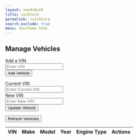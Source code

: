 ```yaml
---
layout: needsAuth
title: vinStore
permalink: /vinStore
search_exclude: true
menu: nav/home.html 
---
```


<div class="flex min-h-full flex-col justify-center px-6 py-12 lg:px-8">
  <div class="sm:mx-auto sm:w-full sm:max-w-sm">
    <h2 class="mt-10 text-center text-2xl/9 font-bold tracking-tight text-gray-900">Manage Vehicles</h2>
  </div>

  <div class="mt-10 sm:mx-auto sm:w-full sm:max-w-sm">
    <form class="space-y-4 mt-4" id="vehicle-form">
      <div>
        <label for="vin-input" class="block text-sm/6 font-medium text-gray-900">Add a VIN</label>
        <div class="mt-2">
          <input type="text" id="vin-input" placeholder="Enter VIN" required class="block w-full rounded-md bg-white px-3 py-1.5 text-base text-gray-900 outline outline-1 -outline-offset-1 outline-gray-300 placeholder:text-gray-400 focus:outline focus:outline-2 focus:-outline-offset-2 focus:outline-rose-600 sm:text-sm/6">
        </div>
      </div>
      <div>
        <button type="submit" class="flex w-full justify-center rounded-md bg-red-600 px-3 py-1.5 text-sm/6 font-semibold text-white shadow-sm hover:bg-red-500 focus-visible:outline focus-visible:outline-2 focus-visible:outline-offset-2 focus-visible:outline-red-600">Add Vehicle</button>
      </div>
    </form>
    <form class="space-y-4 mt-8" id="update-vin-form">
      <div>
        <label for="old-vin-input" class="block text-sm/6 font-medium text-gray-900">Current VIN</label>
        <div class="mt-2">
          <input type="text" id="old-vin-input" placeholder="Enter Current VIN" required class="block w-full rounded-md bg-white px-3 py-1.5 text-base text-gray-900 outline outline-1 -outline-offset-1 outline-gray-300 placeholder:text-gray-400 focus:outline focus:outline-2 focus:-outline-offset-2 focus:outline-rose-600 sm:text-sm/6">
        </div>
      </div>
      <div>
        <label for="new-vin-input" class="block text-sm/6 font-medium text-gray-900">New VIN</label>
        <div class="mt-2">
          <input type="text" id="new-vin-input" placeholder="Enter New VIN" required class="block w-full rounded-md bg-white px-3 py-1.5 text-base text-gray-900 outline outline-1 -outline-offset-1 outline-gray-300 placeholder:text-gray-400 focus:outline focus:outline-2 focus:-outline-offset-2 focus:outline-rose-600 sm:text-sm/6">
        </div>
      </div>
      <div>
        <button type="submit" class="flex w-full justify-center rounded-md bg-red-600 px-3 py-1.5 text-sm/6 font-semibold text-white shadow-sm hover:bg-red-500 focus-visible:outline focus-visible:outline-2 focus-visible:outline-offset-2 focus-visible:outline-red-600">Update Vehicle</button>
      </div>
    </form>
    <div class="mt-8">
      <button id="refresh-vehicles" class="flex w-full justify-center rounded-md bg-red-600 px-3 py-1.5 text-sm/6 font-semibold text-white shadow-sm hover:bg-red-500 focus-visible:outline focus-visible:outline-2 focus-visible:outline-offset-2 focus-visible:outline-red-600">Refresh Vehicles</button>
      <div class="mt-4 flex justify-center">
        <div class="overflow-x-auto w-full">
          <table id="vehicles-table" class="table-auto border-collapse border border-gray-300 text-center w-full">
            <thead>
              <tr class="bg-gray-100">
                <th class="border border-gray-300 px-4 py-2">VIN</th>
                <th class="border border-gray-300 px-4 py-2">Make</th>
                <th class="border border-gray-300 px-4 py-2">Model</th>
                <th class="border border-gray-300 px-4 py-2">Year</th>
                <th class="border border-gray-300 px-4 py-2">Engine Type</th>
                <th class="border border-gray-300 px-4 py-2">Actions</th>
              </tr>
            </thead>
            <tbody id="vehicles-body">
            </tbody>
          </table>
        </div>
      </div>
    </div>
    <div id="message" class="mt-4 text-center text-red-500"></div>
  </div>
</div>

<script type='module'>
  import { pythonURI, fetchOptions } from '{{site.baseurl}}/assets/js/api/config.js';

  async function refreshVehicles() {
    const messageElement = document.getElementById('message');
    const vehiclesBody = document.getElementById('vehicles-body');

    // Clear the table body
    vehiclesBody.innerHTML = '';

    try {
      const response = await fetch(`${pythonURI}/api/vinStore`, {
        method: "GET",
        cache: "default",
        mode: "cors",
        credentials: "include",
        headers: {
          'Content-Type': 'application/json',
          'X-Origin': 'client'
        },
      });

      const data = await response.json();

      if (response.ok) {
        data.forEach(vehicle => {
          const row = document.createElement('tr');
          row.innerHTML = `
            <td class="border border-gray-300 px-4 py-2">${vehicle.vin}</td>
            <td class="border border-gray-300 px-4 py-2">${vehicle.make}</td>
            <td class="border border-gray-300 px-4 py-2">${vehicle.model}</td>
            <td class="border border-gray-300 px-4 py-2">${vehicle.year}</td>
            <td class="border border-gray-300 px-4 py-2">${vehicle.engine_type}</td>
            <td class="border border-gray-300 px-4 py-2">
              <button class="delete-btn text-red-600 hover:underline" data-vin="${vehicle.vin}">Delete</button>
            </td>
          `;
          vehiclesBody.appendChild(row);
        });
        messageElement.textContent = '';
      } else {
        messageElement.textContent = data.message || 'Failed to load vehicles';
      }
    } catch (error) {
      messageElement.textContent = 'Add a VIN';
    }
  }

  async function deleteVehicle(vin) {
    const messageElement = document.getElementById('message');

    try {
      const response = await fetch(`${pythonURI}/api/vinStore`, {
        method: "DELETE",
        cache: "default",
        mode: "cors",
        credentials: "include",
        body: JSON.stringify({ vin }),
        headers: {
          'Content-Type': 'application/json',
          'X-Origin': 'client'
        },
      });

      const data = await response.json();

      if (response.ok) {
        messageElement.textContent = `Vehicle deleted successfully: VIN ${vin}`;
        messageElement.classList.remove('text-red-500');
        messageElement.classList.add('text-green-500');
        await refreshVehicles();
      } else {
        messageElement.textContent = data.message || 'Failed to delete vehicle';
      }
    } catch (error) {
      messageElement.textContent = 'Error connecting to the server: ' + error.message;
    }
  }

  document.getElementById('vehicle-form').addEventListener('submit', async function(event) {
    event.preventDefault();

    const vinInput = document.getElementById('vin-input');
    const vin = vinInput.value.trim();
    const messageElement = document.getElementById('message');
    
    messageElement.textContent = '';

    if (vin.length !== 17) {
      messageElement.textContent = 'VIN must be 17 characters long.';
      return;
    }

    try {
      const requestBody = JSON.stringify({ vin });

      const response = await fetch(`${pythonURI}/api/vinStore`, {
        method: "POST",
        cache: "default",
        mode: "cors",
        credentials: "include",
        body: requestBody,
        headers: {
          'Content-Type': 'application/json',
          'X-Origin': 'client'
        },
      });

      const data = await response.json();

      if (response.ok) {
        messageElement.textContent = `Vehicle added successfully: ${data.make} ${data.model} (${data.year})`;
        messageElement.classList.remove('text-red-500');
        messageElement.classList.add('text-green-500');
        vinInput.value = '';
        await refreshVehicles();
      } else {
        messageElement.textContent = data.message || 'Failed to add vehicle';
      }
    } catch (error) {
      messageElement.textContent = 'Error connecting to the server: ' + error.message;
    }
  });

  document.getElementById('update-vin-form').addEventListener('submit', async function(event) {
    event.preventDefault();

    const oldVinInput = document.getElementById('old-vin-input');
    const newVinInput = document.getElementById('new-vin-input');
    const oldVin = oldVinInput.value.trim();
    const newVin = newVinInput.value.trim();
    const messageElement = document.getElementById('message');

    messageElement.textContent = '';

    if (oldVin.length !== 17 || newVin.length !== 17) {
      messageElement.textContent = 'Both VINs must be 17 characters long.';
      return;
    }

    try {
      const requestBody = JSON.stringify({ old_vin: oldVin, new_vin: newVin });

      const response = await fetch(`${pythonURI}/api/vinStore`, {
        method: "PUT",
        cache: "default",
        mode: "cors",
        credentials: "include",
        body: requestBody,
        headers: {
          'Content-Type': 'application/json',
          'X-Origin': 'client'
        },
      });

      const data = await response.json();

      if (response.ok) {
        messageElement.textContent = `Vehicle VIN updated successfully: ${data.vehicle.make} ${data.vehicle.model} (${data.vehicle.year})`;
        messageElement.classList.remove('text-red-500');
        messageElement.classList.add('text-green-500');
        oldVinInput.value = '';
        newVinInput.value = '';
        await refreshVehicles();
      } else {
        messageElement.textContent = data.message || 'Failed to update vehicle';
      }
    } catch (error) {
      messageElement.textContent = 'Error connecting to the server: ' + error.message;
    }
  });

  document.getElementById('vehicles-body').addEventListener('click', async function(event) {
    if (event.target.classList.contains('delete-btn')) {
      const vin = event.target.dataset.vin;

      if (confirm(`Are you sure you want to delete vehicle with VIN: ${vin}?`)) {
        await deleteVehicle(vin);
      }
    }
  });

  document.getElementById('refresh-vehicles').addEventListener('click', refreshVehicles);

  // Load vehicles on page load
  refreshVehicles();
</script>

